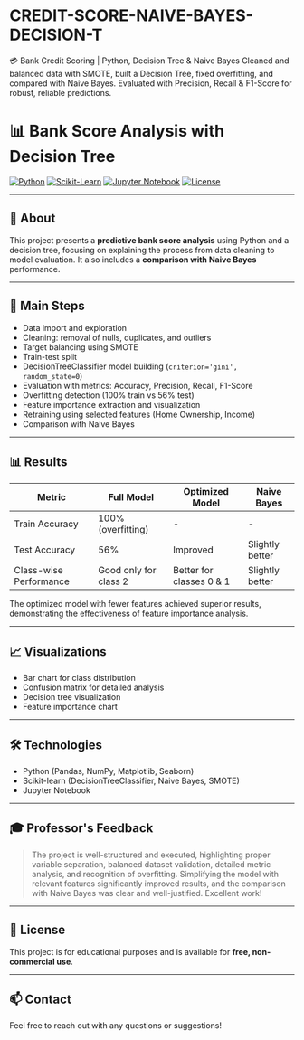 # CREDIT-SCORE-NAIVE-BAYES-DECISION-T
💳 Bank Credit Scoring | Python, Decision Tree &amp; Naive Bayes Cleaned and balanced data with SMOTE, built a Decision Tree, fixed overfitting, and compared with Naive Bayes. Evaluated with Precision, Recall &amp; F1-Score for robust, reliable predictions.

# 📊 Bank Score Analysis with Decision Tree

[![Python](https://img.shields.io/badge/Python-3.10-blue?logo=python&logoColor=white)](https://www.python.org/)
[![Scikit-Learn](https://img.shields.io/badge/Scikit--Learn-%230F75BC.svg?logo=scikit-learn&logoColor=white)](https://scikit-learn.org/)
[![Jupyter Notebook](https://img.shields.io/badge/Jupyter-Notebook-orange?logo=jupyter&logoColor=white)](https://jupyter.org/)
[![License](https://img.shields.io/badge/license-Educational-green)](#-license)

---

## 📝 About

This project presents a **predictive bank score analysis** using Python and a decision tree, focusing on explaining the process from data cleaning to model evaluation. It also includes a **comparison with Naive Bayes** performance.

---

## 🚀 Main Steps

- Data import and exploration  
- Cleaning: removal of nulls, duplicates, and outliers  
- Target balancing using SMOTE  
- Train-test split  
- DecisionTreeClassifier model building (`criterion='gini', random_state=0`)  
- Evaluation with metrics: Accuracy, Precision, Recall, F1-Score  
- Overfitting detection (100% train vs 56% test)  
- Feature importance extraction and visualization  
- Retraining using selected features (Home Ownership, Income)  
- Comparison with Naive Bayes  

---

## 📊 Results

| Metric                 | Full Model       | Optimized Model   | Naive Bayes    |
|------------------------|-----------------|-----------------|---------------|
| Train Accuracy          | 100% (overfitting) | -               | -             |
| Test Accuracy           | 56%             | Improved         | Slightly better |
| Class-wise Performance  | Good only for class 2 | Better for classes 0 & 1 | Slightly better |

The optimized model with fewer features achieved superior results, demonstrating the effectiveness of feature importance analysis.

---

## 📈 Visualizations

- Bar chart for class distribution  
- Confusion matrix for detailed analysis  
- Decision tree visualization  
- Feature importance chart  

---

## 🛠 Technologies

- Python (Pandas, NumPy, Matplotlib, Seaborn)  
- Scikit-learn (DecisionTreeClassifier, Naive Bayes, SMOTE)  
- Jupyter Notebook  

---

## 🎓 Professor's Feedback

> The project is well-structured and executed, highlighting proper variable separation, balanced dataset validation, detailed metric analysis, and recognition of overfitting. Simplifying the model with relevant features significantly improved results, and the comparison with Naive Bayes was clear and well-justified. Excellent work!

---

## 📜 License

This project is for educational purposes and is available for **free, non-commercial use**.

---

## 📫 Contact

Feel free to reach out with any questions or suggestions!
